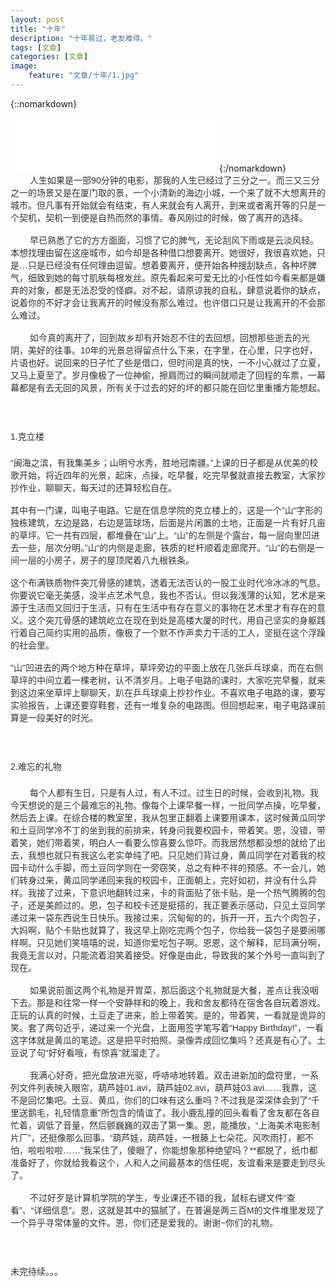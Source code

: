 ```yaml
---
layout: post
title: "十年"
description: "十年易过，老友难得。"
tags: [文章]
categories: [文章]
image:
    feature: "文章/十年/1.jpg"
---
```


{::nomarkdown}
<iframe frameborder="no" border="0" marginwidth="0" marginheight="0" width=330 height=86 src="//music.163.com/outchain/player?type=2&id=66842&auto=1&height=66"></iframe>
{:/nomarkdown}

<p style="margin-top: 0px; margin-bottom: 16px; padding: 0px; min-height: 26px; color: rgb(51, 51, 51); font-family: Arial, &quot;Microsoft YaHei&quot;; white-space: normal;">
    &nbsp;&nbsp;&nbsp;&nbsp;&nbsp;&nbsp;&nbsp;&nbsp;人生如果是一部90分钟的电影，那我的人生已经过了三分之一。而三又三分之一的场景又是在厦门取的景，一个小清新的海边小城，一个来了就不大想离开的城市。但凡事有开始就会有结束，有人来就会有人离开，到来或者离开等的只是一个契机，契机一到便是自热而然的事情。春风刚过的时候，做了离开的选择。
</p>
<p style="margin-top: 0px; margin-bottom: 16px; padding: 0px; min-height: 26px; color: rgb(51, 51, 51); font-family: Arial, &quot;Microsoft YaHei&quot;; white-space: normal;">
    &nbsp;&nbsp;&nbsp;&nbsp;&nbsp;&nbsp;&nbsp;&nbsp;早已熟悉了它的方方面面，习惯了它的脾气，无论刮风下雨或是云淡风轻。本想找理由留在这座城市，如今却是各种借口想要离开。她很好，我很喜欢她，只是…只是已经没有任何理由逗留。想着要离开，便开始各种搜刮缺点，各种坏脾气，细致到她的每寸肌肤每根发丝。原先看起来可爱无比的小任性如今看来都是嫌弃的对象，都是无法忍受的怪癖。对不起，请原谅我的自私，肆意说着你的缺点，说着你的不好才会让我离开的时候没有那么难过。也许借口只是让我离开的不会那么难过。
</p>
<p style="margin-top: 0px; margin-bottom: 16px; padding: 0px; min-height: 26px; color: rgb(51, 51, 51); font-family: Arial, &quot;Microsoft YaHei&quot;; white-space: normal;">
    &nbsp;&nbsp;&nbsp;&nbsp;&nbsp;&nbsp;&nbsp;&nbsp;如今真的离开了，回到故乡却有开始忍不住的去回想，回想那些逝去的光阴，美好的往事。10年的光景总得留点什么下来，在字里，在心里，只字也好，片语也好。说回来的日子忙了些是借口，但时间是真的快，一不小心就过了立夏，又马上夏至了。岁月像极了一位神偷，擦肩而过的瞬间就顺走了回程的车票，一幕幕都是有去无回的风景，所有关于过去的好的坏的都只能在回忆里重播方能想起。
</p>
<p style="margin-top: 0px; margin-bottom: 16px; padding: 0px; min-height: 26px; color: rgb(51, 51, 51); font-family: Arial, &quot;Microsoft YaHei&quot;; white-space: normal;">
    <br/>
</p>
<p style="margin-top: 0px; margin-bottom: 16px; padding: 0px; min-height: 26px; color: rgb(51, 51, 51); font-family: Arial, &quot;Microsoft YaHei&quot;; white-space: normal;">
    1.克立楼
</p>
<p style="margin-top: 0px; margin-bottom: 16px; padding: 0px; min-height: 26px; color: rgb(51, 51, 51); font-family: Arial, &quot;Microsoft YaHei&quot;; white-space: normal;">
    “闽海之滨，有我集美乡；山明兮水秀，胜地冠南疆。”上课的日子都是从优美的校歌开始，将近四年的光景，起床，点操，吃早餐，吃完早餐就直接去教室，大家抄抄作业，聊聊天，每天过的还算轻松自在。
</p>
<p style="margin-top: 0px; margin-bottom: 16px; padding: 0px; min-height: 26px; color: rgb(51, 51, 51); font-family: Arial, &quot;Microsoft YaHei&quot;; white-space: normal;">
    其中有一门课，叫电子电路。它是在信息学院的克立楼上的，这是一个”山“字形的独栋建筑，左边是路，右边是篮球场，后面是片闲置的土地，正面是一片有好几亩的草坪。它一共有四层，都堆叠在“山”上。“山”的左侧是个露台，每一层向里凹进去一些，层次分明。”山“的内侧是走廊，铁质的栏杆顺着走廊爬开。“山”的右侧是一间一层的小房子，房子的屋顶爬着八九根铁条。
</p>
<p style="margin-top: 0px; margin-bottom: 16px; padding: 0px; min-height: 26px; color: rgb(51, 51, 51); font-family: Arial, &quot;Microsoft YaHei&quot;; white-space: normal;">
    这个布满铁质物件突兀骨感的建筑，透着无法否认的一股工业时代冷冰冰的气息。你要说它毫无美感，没半点艺术气息，我也不否认。但以我浅薄的认知，艺术是来源于生活而又回归于生活，只有在生活中有存在意义的事物在艺术里才有存在的意义。这个突兀骨感的建筑屹立在现在到处是高楼大厦的时代，用自己坚实的身躯践行着自己简约实用的品质，像极了一个默不作声卖力干活的工人，坚挺在这个浮躁的社会里。
</p>
<p style="margin-top: 0px; margin-bottom: 16px; padding: 0px; min-height: 26px; color: rgb(51, 51, 51); font-family: Arial, &quot;Microsoft YaHei&quot;; white-space: normal;">
    &quot;山&quot;凹进去的两个地方种在草坪，草坪旁边的平面上放在几张乒乓球桌，而在右侧草坪的中间立着一棵老树，认不清岁月。上电子电路的课时，大家吃完早餐，就来到这边来坐草坪上聊聊天，趴在乒乓球桌上抄抄作业。不喜欢电子电路的课，要写实验报告，上课还要穿鞋套，还有一堆复杂的电路图。但回想起来，电子电路课前算是一段美好的时光。
</p>
<p style="margin-top: 0px; margin-bottom: 16px; padding: 0px; min-height: 26px; color: rgb(51, 51, 51); font-family: Arial, &quot;Microsoft YaHei&quot;; white-space: normal;">
    <br/>
</p>
<p style="margin-top: 0px; margin-bottom: 16px; padding: 0px; min-height: 26px; color: rgb(51, 51, 51); font-family: Arial, &quot;Microsoft YaHei&quot;; white-space: normal;">
    2.难忘的礼物
</p>
<p style="margin-top: 0px; margin-bottom: 16px; padding: 0px; min-height: 26px; color: rgb(51, 51, 51); font-family: Arial, &quot;Microsoft YaHei&quot;; white-space: normal;">
    &nbsp;&nbsp;&nbsp;&nbsp;&nbsp;&nbsp;&nbsp;&nbsp;每个人都有生日，只是有人过，有人不过。过生日的时候，会收到礼物。我今天想说的是三个最难忘的礼物。像每个上课早餐一样，一批同学点操，吃早餐，然后去上课。在综合楼的教室里，我从包里正翻着上课要用课本，这时候黄瓜同学和土豆同学冷不丁的坐到我的前排来，转身问我要校园卡，带着笑。恩，没错，带着笑，她们带着笑，明白人一看要么惊喜要么惊吓。而我居然想都没想的就给了出去，我想也就只有我这么老实单纯了吧。只见她们背过身，黄瓜同学在对着我的校园卡动什么手脚，而土豆同学则在一旁窃笑，总之有种不祥的预感。不一会儿，她们转身过来，黄瓜同学递回来我的校园卡，正面朝上，完好如初，并没有什么异样。我接了过来，下意识地翻转过来，卡的背面贴了张卡贴，是一个热气腾腾的包子，还是美颜过的。恩，包子和校卡还是挺搭的，我正要表示感动，只见土豆同学递过来一袋东西说生日快乐。我接过来，沉甸甸的的，拆开一开，五六个肉包子，大妈啊，贴个卡贴也就算了，我这早上刚吃完两个包子，你给我一袋包子是要闹哪样啊。只见她们笑嘻嘻的说，知道你爱吃包子啊。恩恩，这个解释，尼玛满分啊，我竟无言以对，只能流着泪笑着接受。好像是由此，导致我的某个外号一直叫到了现在。
</p>
<p style="margin-top: 0px; margin-bottom: 16px; padding: 0px; min-height: 26px; color: rgb(51, 51, 51); font-family: Arial, &quot;Microsoft YaHei&quot;; white-space: normal;">
    &nbsp;&nbsp;&nbsp;&nbsp;&nbsp;&nbsp;&nbsp;&nbsp;如果说前面这两个礼物是开胃菜，那后面这个礼物就是大餐，差点让我没咽下去。那是和往常一样一个安静祥和的晚上，我和舍友都待在宿舍各自玩着游戏。正玩的认真的时候，土豆走了进来，脸上带着笑。是的，带着笑，一看就是诡异的笑。套了两句近乎，递过来一个光盘，上面用签字笔写着“Happy Birthday!”，一看这字体就是黄瓜的笔迹。这是把平时拍照、录像弄成回忆集吗？还真是有心了。土豆说了句“好好看哦，有惊喜”就溜走了。
</p>
<p style="margin-top: 0px; margin-bottom: 16px; padding: 0px; min-height: 26px; color: rgb(51, 51, 51); font-family: Arial, &quot;Microsoft YaHei&quot;; white-space: normal;">
    &nbsp;&nbsp;&nbsp;&nbsp;&nbsp;&nbsp;&nbsp;&nbsp;我满心好奇，把光盘放进光驱，呼哧哧地转着。双击进新加的盘符里，一系列文件列表映入眼帘，葫芦娃01.avi，葫芦娃02.avi，葫芦娃03.avi……我靠，这不是回忆集吧。土豆、黄瓜，你们的口味有这么重吗？不过我是深深体会到了“千里送鹅毛，礼轻情意重”所包含的情谊了。我小鹿乱撞的回头看看了舍友都在各自忙着，调低了音量，然后颤巍巍的双击了第一集。恩，能播放，“上海美术电影制片厂”，还挺像那么回事。“葫芦娃，葫芦娃，一根藤上七朵花。风吹雨打，都不怕，啦啦啦啦……”我呆住了，傻眼了，你能想象那种绝望吗？**都脱了，纸巾都准备好了，你就给我看这个，人和人之间最基本的信任呢，友谊看来是要走到尽头了。
</p>
<p style="margin-top: 0px; margin-bottom: 16px; padding: 0px; min-height: 26px; color: rgb(51, 51, 51); font-family: Arial, &quot;Microsoft YaHei&quot;; white-space: normal;">
    &nbsp;&nbsp;&nbsp;&nbsp;&nbsp;&nbsp;&nbsp;&nbsp;不过好歹是计算机学院的学生，专业课还不错的我，鼠标右键文件“查看”、“详细信息”。恩，这就是其中的猫腻了，在普遍是两三百M的文件堆里发现了一个异乎寻常体量的文件。恩，你们还是爱我的。谢谢~你们的礼物。
</p>
<p style="margin-top: 0px; margin-bottom: 16px; padding: 0px; min-height: 26px; color: rgb(51, 51, 51); font-family: Arial, &quot;Microsoft YaHei&quot;; white-space: normal;">
    <br/>
</p>
<p style="margin-top: 0px; margin-bottom: 16px; padding: 0px; min-height: 26px; color: rgb(51, 51, 51); font-family: Arial, &quot;Microsoft YaHei&quot;; white-space: normal;">
    未完待续。。。
</p>
<p>
    <br/>
</p>